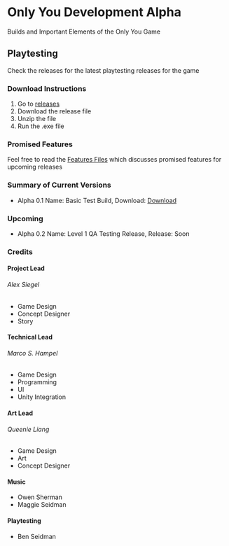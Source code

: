 # Only You Development Alpha
Builds and Important Elements of the Only You Game

## Playtesting
Check the releases for the latest playtesting releases for the game

### Download Instructions
1. Go to [releases](https://github.com/firez2469/AlongSideUsDevelopment/releases)
2. Download the release file
3. Unzip the file
4. Run the .exe file

### Promised Features
Feel free to read the [Features Files](/Features/) which discusses promised features for upcoming releases

### Summary of Current Versions
- Alpha 0.1 Name: Basic Test Build, Download: [Download](https://github.com/firez2469/OnlyYouDevelopment/releases/download/Experimental_1/TestBuild1.zip)
### Upcoming
- Alpha 0.2 Name: Level 1 QA Testing Release, Release: Soon


### Credits
#### Project Lead
###### Alex Siegel
- Game Design
- Concept Designer
- Story

#### Technical Lead
###### Marco S. Hampel
- Game Design
- Programming
- UI
- Unity Integration

#### Art Lead
###### Queenie Liang
- Game Design
- Art
- Concept Designer

#### Music
- Owen Sherman
- Maggie Seidman

#### Playtesting
- Ben Seidman
